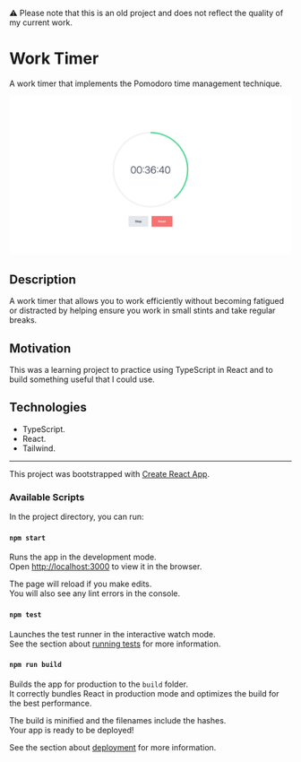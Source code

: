 ⚠️ Please note that this is an old project and does not reflect the quality of my current work.

# Work Timer

A work timer that implements the Pomodoro time management technique.

![Work Timer](documentation/work-timer.png)

## Description

A work timer that allows you to work efficiently without becoming fatigued or distracted by helping ensure you work in small stints and take regular breaks.

## Motivation

This was a learning project to practice using TypeScript in React and to build something useful that I could use.

## Technologies

- TypeScript.
- React.
- Tailwind.

---

This project was bootstrapped with [Create React App](https://github.com/facebook/create-react-app).

### Available Scripts

In the project directory, you can run:

#### `npm start`

Runs the app in the development mode.\
Open [http://localhost:3000](http://localhost:3000) to view it in the browser.

The page will reload if you make edits.\
You will also see any lint errors in the console.

#### `npm test`

Launches the test runner in the interactive watch mode.\
See the section about [running tests](https://facebook.github.io/create-react-app/docs/running-tests) for more information.

#### `npm run build`

Builds the app for production to the `build` folder.\
It correctly bundles React in production mode and optimizes the build for the best performance.

The build is minified and the filenames include the hashes.\
Your app is ready to be deployed!

See the section about [deployment](https://facebook.github.io/create-react-app/docs/deployment) for more information.

